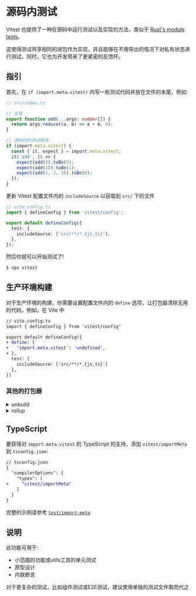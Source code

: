 # 源码内测试

Vitest 也提供了一种在源码中运行测试以及实现的方法，类似于 [Rust's module tests](https://doc.rust-lang.org/book/ch11-03-test-organization.html#the-tests-module-and-cfgtest)。

这使得测试共享相同的闭包作为实现，并且能够在不用导出的情况下对私有状态进行测试。同时，它也为开发带来了更紧密的反馈环。

## 指引

首先，在 `if (import.meta.vitest)` 内写一些测试代码并放在文件的末尾，例如:

```ts
// src/index.ts

// 实现
export function add(...args: number[]) {
  return args.reduce((a, b) => a + b, 0);
}

// 源码内的测试程序
if (import.meta.vitest) {
  const { it, expect } = import.meta.vitest;
  it('add', () => {
    expect(add()).toBe(0);
    expect(add(1)).toBe(1);
    expect(add(1, 2, 3)).toBe(6);
  });
}
```

更新 Vitest 配置文件内的 `includeSource` 以获取到 `src/` 下的文件

```ts
// vite.config.ts
import { defineConfig } from 'vitest/config';

export default defineConfig({
  test: {
    includeSource: ['src/**/*.{js,ts}'],
  },
});
```

然后你就可以开始测试了!

```bash
$ npx vitest
```

## 生产环境构建

对于生产环境的构建，你需要设置配置文件内的 `define` 选项，让打包器清除无用的代码，例如，在 Vite 中

```diff
// vite.config.ts
import { defineConfig } from 'vitest/config'

export default defineConfig({
+ define: {
+   'import.meta.vitest': 'undefined',
+ },
  test: {
    includeSource: ['src/**/*.{js,ts}']
  },
})
```

### 其他的打包器

<details mt4>
<summary text-xl>unbuild</summary>

```diff
// build.config.ts
import { defineConfig } from 'unbuild'

export default defineConfig({
+ replace: {
+   'import.meta.vitest': 'undefined',
+ },
  // other options
})
```

了解更多: <a href="https://github.com/unjs/unbuild" target="_blank">unbuild</a>

</details>

<details my2>
<summary text-xl>rollup</summary>

```diff
// rollup.config.js
+ import replace from '@rollup/plugin-replace'

export default {
  plugins: [
+   replace({
+     'import.meta.vitest': 'undefined',
+   })
  ],
  // other options
}
```

了解更多: <a href="https://rollupjs.org/" target="_blank">rollup</a>

</details>

## TypeScript

要获得对 `import.meta.vitest` 的 TypeScript 的支持，添加 `vitest/importMeta` 到 `tsconfig.json`:

```diff
// tsconfig.json
{
  "compilerOptions": {
    "types": [
+     "vitest/importMeta"
    ]
  }
}
```

完整的示例请参考 [`test/import-meta`](https://github.com/vitest-dev/vitest/tree/main/test/import-meta)

## 说明

此功能可用于:

- 小范围的功能或utils工具的单元测试
- 原型设计
- 内联断言

对于更复杂的测试，比如组件测试或E2E测试，建议使用单独的测试文件取而代之
